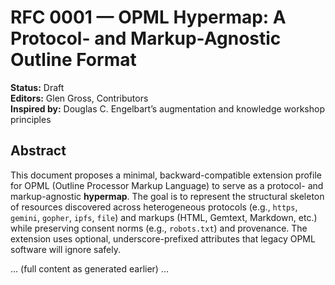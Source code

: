 # RFC 0001 — OPML Hypermap: A Protocol- and Markup-Agnostic Outline Format
**Status:** Draft  
**Editors:** Glen Gross, Contributors  
**Inspired by:** Douglas C. Engelbart’s augmentation and knowledge workshop principles

## Abstract
This document proposes a minimal, backward-compatible extension profile for OPML (Outline Processor Markup Language) to serve as a protocol- and markup-agnostic **hypermap**. The goal is to represent the structural skeleton of resources discovered across heterogeneous protocols (e.g., `https`, `gemini`, `gopher`, `ipfs`, `file`) and markups (HTML, Gemtext, Markdown, etc.) while preserving consent norms (e.g., `robots.txt`) and provenance. The extension uses optional, underscore-prefixed attributes that legacy OPML software will ignore safely.

... (full content as generated earlier) ...
